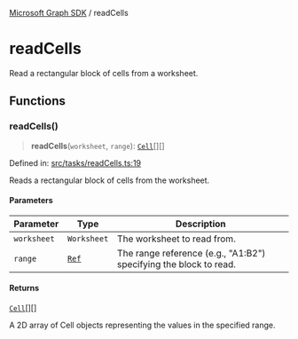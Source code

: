[Microsoft Graph SDK](README.md) / readCells

# readCells

Read a rectangular block of cells from a worksheet.

## Functions

### readCells()

> **readCells**(`worksheet`, `range`): [`Cell`](models/Cell.md#cell)[][]

Defined in: [src/tasks/readCells.ts:19](https://github.com/Future-Secure-AI/sharepoint-workbook/blob/main/src/tasks/readCells.ts#L19)

Reads a rectangular block of cells from the worksheet.

#### Parameters

| Parameter | Type | Description |
| ------ | ------ | ------ |
| `worksheet` | `Worksheet` | The worksheet to read from. |
| `range` | [`Ref`](models/Reference.md#ref) | The range reference (e.g., "A1:B2") specifying the block to read. |

#### Returns

[`Cell`](models/Cell.md#cell)[][]

A 2D array of Cell objects representing the values in the specified range.
